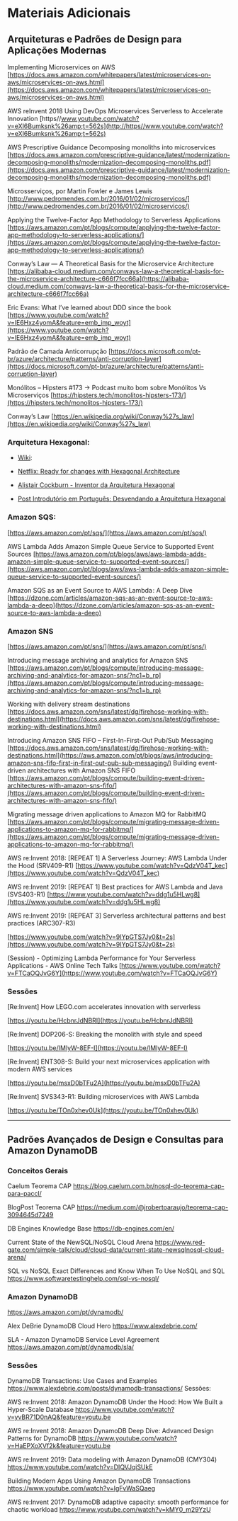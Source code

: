 
# Materiais Adicionais


## Arquiteturas e Padrões de Design para Aplicações Modernas

Implementing Microservices on AWS
[https://docs.aws.amazon.com/whitepapers/latest/microservices-on-aws/microservices-on-aws.html](https://docs.aws.amazon.com/whitepapers/latest/microservices-on-aws/microservices-on-aws.html)

AWS reInvent 2018 Using DevOps Microservices Serverless to Accelerate Innovation
[https//www.youtube.com/watch?v=eXl6Bumksnk%26amp;t=562s](http://https//www.youtube.com/watch?v=eXl6Bumksnk%26amp;t=562s)

AWS Prescriptive Guidance Decomposing monoliths into microservices
[https://docs.aws.amazon.com/prescriptive-guidance/latest/modernization-decomposing-monoliths/modernization-decomposing-monoliths.pdf](https://docs.aws.amazon.com/prescriptive-guidance/latest/modernization-decomposing-monoliths/modernization-decomposing-monoliths.pdf)

Microsserviços, por Martin Fowler e James Lewis
[http://www.pedromendes.com.br/2016/01/02/microservicos/](http://www.pedromendes.com.br/2016/01/02/microservicos/)

Applying the Twelve-Factor App Methodology to Serverless Applications
[https://aws.amazon.com/pt/blogs/compute/applying-the-twelve-factor-app-methodology-to-serverless-applications/](https://aws.amazon.com/pt/blogs/compute/applying-the-twelve-factor-app-methodology-to-serverless-applications/)

Conway’s Law — A Theoretical Basis for the Microservice Architecture
[https://alibaba-cloud.medium.com/conways-law-a-theoretical-basis-for-the-microservice-architecture-c666f7fcc66a](https://alibaba-cloud.medium.com/conways-law-a-theoretical-basis-for-the-microservice-architecture-c666f7fcc66a)

Eric Evans: What I’ve learned about DDD since the book
[https://www.youtube.com/watch?v=lE6Hxz4yomA&feature=emb_imp_woyt](https://www.youtube.com/watch?v=lE6Hxz4yomA&feature=emb_imp_woyt)

Padrão de Camada Anticorrupção
[https://docs.microsoft.com/pt-br/azure/architecture/patterns/anti-corruption-layer](https://docs.microsoft.com/pt-br/azure/architecture/patterns/anti-corruption-layer)

Monólitos – Hipsters #173 -> Podcast muito bom sobre Monólitos Vs Microserviços
[https://hipsters.tech/monolitos-hipsters-173/](https://hipsters.tech/monolitos-hipsters-173/)

Conway’s Law
[https://en.wikipedia.org/wiki/Conway%27s_law](https://en.wikipedia.org/wiki/Conway%27s_law)

### Arquitetura Hexagonal:

-   [Wiki](https://en.wikipedia.org/wiki/Hexagonal_architecture_(software)):
    
-   [Netflix: Ready for changes with Hexagonal Architecture](https://netflixtechblog.com/ready-for-changes-with-hexagonal-architecture-b315ec967749)
    
-   [Alistair Cockburn - Inventor da Arquitetura Hexagonal](https://alistair.cockburn.us/hexagonal-architecture/)
    
-   [Post Introdutório em Português: Desvendando a Arquitetura Hexagonal](https://medium.com/tableless/desvendando-a-arquitetura-hexagonal-52c56f8824c)
    
### Amazon SQS:

 [https://aws.amazon.com/pt/sqs/](https://aws.amazon.com/pt/sqs/)

AWS Lambda Adds Amazon Simple Queue Service to Supported Event Sources
[https://aws.amazon.com/pt/blogs/aws/aws-lambda-adds-amazon-simple-queue-service-to-supported-event-sources/](https://aws.amazon.com/pt/blogs/aws/aws-lambda-adds-amazon-simple-queue-service-to-supported-event-sources/)

Amazon SQS as an Event Source to AWS Lambda : A Deep Dive
[https://dzone.com/articles/amazon-sqs-as-an-event-source-to-aws-lambda-a-deep](https://dzone.com/articles/amazon-sqs-as-an-event-source-to-aws-lambda-a-deep)
  

### Amazon SNS

[https://aws.amazon.com/pt/sns/](https://aws.amazon.com/pt/sns/)

 Introducing message archiving and analytics for Amazon SNS
[https://aws.amazon.com/pt/blogs/compute/introducing-message-archiving-and-analytics-for-amazon-sns/?nc1=b_rp](https://aws.amazon.com/pt/blogs/compute/introducing-message-archiving-and-analytics-for-amazon-sns/?nc1=b_rp)

Working with delivery stream destinations
[https://docs.aws.amazon.com/sns/latest/dg/firehose-working-with-destinations.html](https://docs.aws.amazon.com/sns/latest/dg/firehose-working-with-destinations.html)

Introducing Amazon SNS FIFO – First-In-First-Out Pub/Sub Messaging
[https://docs.aws.amazon.com/sns/latest/dg/firehose-working-with-destinations.html](https://aws.amazon.com/pt/blogs/aws/introducing-amazon-sns-fifo-first-in-first-out-pub-sub-messaging/)
Building event-driven architectures with Amazon SNS FIFO
[https://aws.amazon.com/pt/blogs/compute/building-event-driven-architectures-with-amazon-sns-fifo/](https://aws.amazon.com/pt/blogs/compute/building-event-driven-architectures-with-amazon-sns-fifo/)

Migrating message driven applications to Amazon MQ for RabbitMQ
[https://aws.amazon.com/pt/blogs/compute/migrating-message-driven-applications-to-amazon-mq-for-rabbitmq/](https://aws.amazon.com/pt/blogs/compute/migrating-message-driven-applications-to-amazon-mq-for-rabbitmq/)

 AWS re:Invent 2018: [REPEAT 1] A Serverless Journey: AWS Lambda Under the Hood (SRV409-R1)
[https://www.youtube.com/watch?v=QdzV04T_kec](https://www.youtube.com/watch?v=QdzV04T_kec)

 AWS re:Invent 2019: [REPEAT 1] Best practices for AWS Lambda and Java (SVS403-R1)
[https://www.youtube.com/watch?v=ddg1u5HLwg8](https://www.youtube.com/watch?v=ddg1u5HLwg8)

AWS re:Invent 2019: [REPEAT 3] Serverless architectural patterns and best practices (ARC307-R3)

[https://www.youtube.com/watch?v=9IYpGTS7Jy0&t=2s](https://www.youtube.com/watch?v=9IYpGTS7Jy0&t=2s)

 (Session) - Optimizing Lambda Performance for Your Serverless Applications - AWS Online Tech Talks
[https://www.youtube.com/watch?v=FTCaOQJvG6Y](https://www.youtube.com/watch?v=FTCaOQJvG6Y)

 ### Sessões

[Re:Invent] How LEGO.com accelerates innovation with serverless[](https://youtu.be/HcbnrJdNBRI)

[https://youtu.be/HcbnrJdNBRI](https://youtu.be/HcbnrJdNBRI)


[Re:Invent] DOP206-S: Breaking the monolith with style and speed

[https://youtu.be/IMlyW-8EF-I](https://youtu.be/IMlyW-8EF-I)

[Re:Invent] ENT308-S: Build your next microservices application with modern AWS services

[https://youtu.be/msxD0bTFu2A](https://youtu.be/msxD0bTFu2A)

[Re:Invent] SVS343-R1: Building microservices with AWS Lambda

[https://youtu.be/TOn0xhev0Uk](https://youtu.be/TOn0xhev0Uk)

------------------------------------------------------------------------------

## Padrões Avançados de Design e Consultas para Amazon DynamoDB

### Conceitos Gerais

Caelum Teorema CAP
https://blog.caelum.com.br/nosql-do-teorema-cap-para-paccl/

BlogPost Teorema CAP
https://medium.com/@jrobertoaraujo/teorema-cap-3094645d7249

DB Engines Knowledge Base
https://db-engines.com/en/

Current State of the NewSQL/NoSQL Cloud Arena
https://www.red-gate.com/simple-talk/cloud/cloud-data/current-state-newsqlnosql-cloud-arena/

SQL vs NoSQL Exact Differences and Know When To Use NoSQL and SQL
https://www.softwaretestinghelp.com/sql-vs-nosql/

### Amazon DynamoDB
https://aws.amazon.com/pt/dynamodb/

Alex DeBrie DynamoDB Cloud Hero
https://www.alexdebrie.com/

SLA - Amazon DynamoDB Service Level Agreement
https://aws.amazon.com/pt/dynamodb/sla/

###  Sessões

DynamoDB Transactions: Use Cases and Examples
https://www.alexdebrie.com/posts/dynamodb-transactions/
Sessões:

AWS re:Invent 2018: Amazon DynamoDB Under the Hood: How We Built a Hyper-Scale Database
https://www.youtube.com/watch?v=yvBR71D0nAQ&feature=youtu.be

AWS re:Invent 2018: Amazon DynamoDB Deep Dive: Advanced Design Patterns for DynamoDB
https://www.youtube.com/watch?v=HaEPXoXVf2k&feature=youtu.be

AWS re:Invent 2019: Data modeling with Amazon DynamoDB (CMY304)
https://www.youtube.com/watch?v=DIQVJqiSUkE

Building Modern Apps Using Amazon DynamoDB Transactions
https://www.youtube.com/watch?v=IgFvWaSQaeg

AWS re:Invent 2017: DynamoDB adaptive capacity: smooth performance for chaotic workload
https://www.youtube.com/watch?v=kMY0_m29YzU
